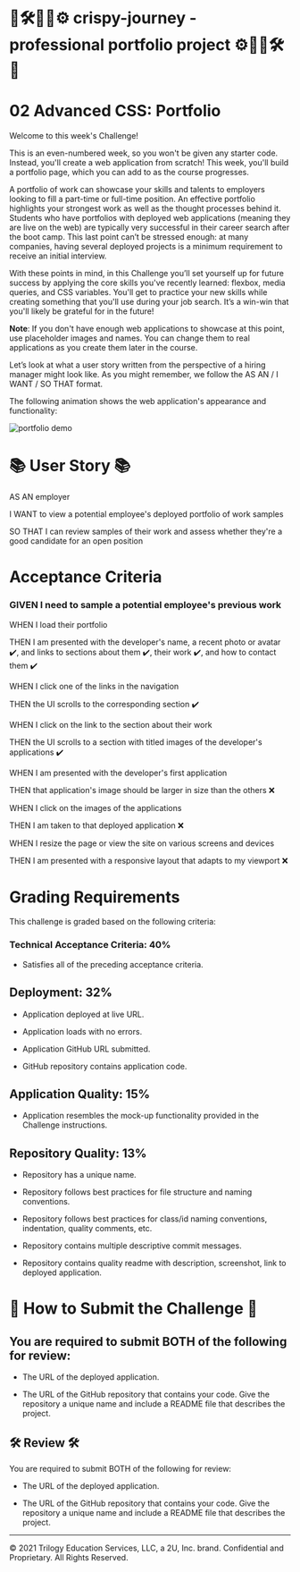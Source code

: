 #  🔩🛠🤖🚤⚙  crispy-journey - professional portfolio project  ⚙🚤🤖🛠🔩 

# 02 Advanced CSS: Portfolio 

Welcome to this week's Challenge! 

This is an even-numbered week, so you won't be given any starter code. Instead, you'll create a web application from scratch! This week, you'll build a portfolio page, which you can add to as the course progresses. 

A portfolio of work can showcase your skills and talents to employers looking to fill a part-time or full-time position. An effective portfolio highlights your strongest work as well as the thought processes behind it. Students who have portfolios with deployed web applications (meaning they are live on the web) are typically very successful in their career search after the boot camp. This last point can’t be stressed enough: at many companies, having several deployed projects is a minimum requirement to receive an initial interview. 

With these points in mind, in this Challenge you’ll set yourself up for future success by applying the core skills you've recently learned: flexbox, media queries, and CSS variables. You'll get to practice your new skills while creating something that you'll use during your job search. It’s a win-win that you'll likely be grateful for in the future!

**Note**: If you don't have enough web applications to showcase at this point, use placeholder images and names. You can change them to real applications as you create them later in the course.

Let’s look at what a user story written from the perspective of a hiring manager might look like. As you might remember, we follow the AS AN / I WANT / SO THAT format.

The following animation shows the web application's appearance and functionality:

![portfolio demo](./Assets/02-advanced-css-homework-demo.gif)

# 📚 User Story 📚

AS AN employer

I WANT to view a potential employee's deployed portfolio of work samples

SO THAT I can review samples of their work and assess whether they're a good candidate for an open position

# Acceptance Criteria

### GIVEN I need to sample a potential employee's previous work
WHEN I load their portfolio

THEN I am presented with the developer's name, a recent photo or avatar ✔️, and links to sections about them  ✔️, their work ✔️, and how to contact them ✔️

WHEN I click one of the links in the navigation

THEN the UI scrolls to the corresponding section  ✔️

WHEN I click on the link to the section about their work

THEN the UI scrolls to a section with titled images of the developer's applications ✔️

WHEN I am presented with the developer's first application

THEN that application's image should be larger in size than the others ❌

WHEN I click on the images of the applications

THEN I am taken to that deployed application ❌

WHEN I resize the page or view the site on various screens and devices

THEN I am presented with a responsive layout that adapts to my viewport ❌




# Grading Requirements
This challenge is graded based on the following criteria:
### Technical Acceptance Criteria: 40%

 - Satisfies all of the preceding acceptance criteria.

##  Deployment: 32%


- Application deployed at live URL.


- Application loads with no errors.


- Application GitHub URL submitted.


- GitHub repository contains application code.


## Application Quality: 15%

- Application resembles the mock-up functionality provided in the Challenge instructions.

## Repository Quality: 13%


- Repository has a unique name.


- Repository follows best practices for file structure and naming conventions.


- Repository follows best practices for class/id naming conventions, indentation, quality comments, etc.


- Repository contains multiple descriptive commit messages.


- Repository contains quality readme with description, screenshot, link to deployed application.


# 🎯 How to Submit the Challenge 🎯
## You are required to submit BOTH of the following for review:


- The URL of the deployed application.


- The URL of the GitHub repository that contains your code. Give the repository a unique name and include a README file that describes the project.






## 🛠 Review 🛠

You are required to submit BOTH of the following for review:

* The URL of the deployed application.

* The URL of the GitHub repository that contains your code. Give the repository a unique name and include a README file that describes the project.

- - -
© 2021 Trilogy Education Services, LLC, a 2U, Inc. brand. Confidential and Proprietary. All Rights Reserved.

